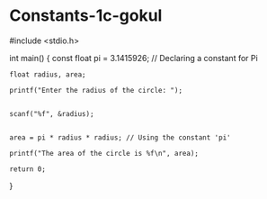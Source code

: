 # Constants-1c-gokul
#include <stdio.h>

int main()
 {
    const float pi = 3.1415926; // Declaring a constant for Pi

    float radius, area;
    
    printf("Enter the radius of the circle: ");


    scanf("%f", &radius);

    
    area = pi * radius * radius; // Using the constant 'pi'
    
    printf("The area of the circle is %f\n", area);
    
    return 0;
}

